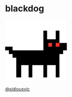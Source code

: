# blackdog

<a href="https://sidiousvic.github.io/blackdog/"><img src="./images/blackdogR.gif">

@sidiousvic</a>
